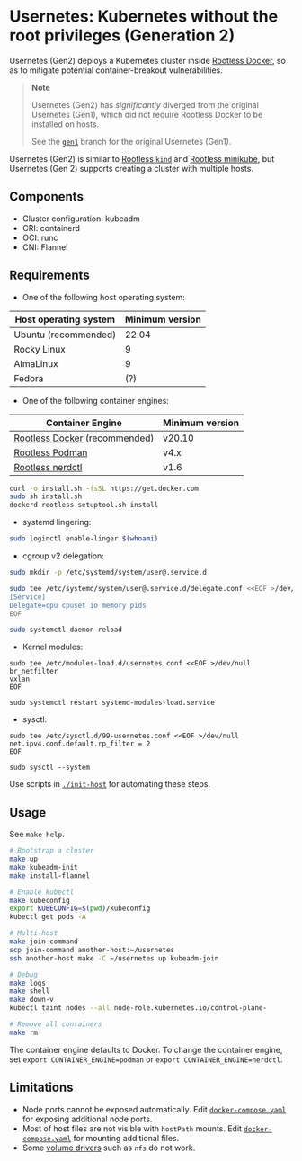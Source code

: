 # Usernetes: Kubernetes without the root privileges (Generation 2)

Usernetes (Gen2) deploys a Kubernetes cluster inside [Rootless Docker](https://rootlesscontaine.rs/getting-started/docker/),
so as to mitigate potential container-breakout vulnerabilities.

> **Note**
>
> Usernetes (Gen2) has *significantly* diverged from the original Usernetes (Gen1),
> which did not require Rootless Docker to be installed on hosts.
>
> See the [`gen1`](https://github.com/rootless-containers/usernetes/tree/gen1) branch for
> the original Usernetes (Gen1).

Usernetes (Gen2) is similar to [Rootless `kind`](https://kind.sigs.k8s.io/docs/user/rootless/) and [Rootless minikube](https://minikube.sigs.k8s.io/docs/drivers/docker/),
but Usernetes (Gen 2) supports creating a cluster with multiple hosts.

## Components
- Cluster configuration: kubeadm
- CRI: containerd
- OCI: runc
- CNI: Flannel

## Requirements

- One of the following host operating system:

|Host operating system|Minimum version|
|---------------------|---------------|
|Ubuntu (recommended) |22.04          |
|Rocky Linux          |9              |
|AlmaLinux            |9              |
|Fedora               |(?)            |

- One of the following container engines:

|Container Engine                                                                    |Minimum version|
|------------------------------------------------------------------------------------|---------------|
|[Rootless Docker](https://rootlesscontaine.rs/getting-started/docker/) (recommended)|v20.10         |
|[Rootless Podman](https://rootlesscontaine.rs/getting-started/podman/)              |v4.x           |
|[Rootless nerdctl](https://rootlesscontaine.rs/getting-started/containerd/)         |v1.6           |

```bash
curl -o install.sh -fsSL https://get.docker.com
sudo sh install.sh
dockerd-rootless-setuptool.sh install
```

- systemd lingering:
```bash
sudo loginctl enable-linger $(whoami)
```

- cgroup v2 delegation:
```bash
sudo mkdir -p /etc/systemd/system/user@.service.d

sudo tee /etc/systemd/system/user@.service.d/delegate.conf <<EOF >/dev/null
[Service]
Delegate=cpu cpuset io memory pids
EOF

sudo systemctl daemon-reload
```

- Kernel modules:
```
sudo tee /etc/modules-load.d/usernetes.conf <<EOF >/dev/null
br_netfilter
vxlan
EOF

sudo systemctl restart systemd-modules-load.service
```

- sysctl:
```
sudo tee /etc/sysctl.d/99-usernetes.conf <<EOF >/dev/null
net.ipv4.conf.default.rp_filter = 2
EOF

sudo sysctl --system
```

Use scripts in [`./init-host`](./init-host) for automating these steps.

## Usage
See `make help`.

```bash
# Bootstrap a cluster
make up
make kubeadm-init
make install-flannel

# Enable kubectl
make kubeconfig
export KUBECONFIG=$(pwd)/kubeconfig
kubectl get pods -A

# Multi-host
make join-command
scp join-command another-host:~/usernetes
ssh another-host make -C ~/usernetes up kubeadm-join

# Debug
make logs
make shell
make down-v
kubectl taint nodes --all node-role.kubernetes.io/control-plane-

# Remove all containers
make rm
```

The container engine defaults to Docker.
To change the container engine, set `export CONTAINER_ENGINE=podman` or `export CONTAINER_ENGINE=nerdctl`.

## Limitations
- Node ports cannot be exposed automatically. Edit [`docker-compose.yaml`](./docker-compose.yaml) for exposing additional node ports.
- Most of host files are not visible with `hostPath` mounts. Edit [`docker-compose.yaml`](./docker-compose.yaml) for mounting additional files.
- Some [volume drivers](https://kubernetes.io/docs/concepts/storage/volumes/) such as `nfs` do not work.

<!--
## Advanced topics
- Although Usernetes (Gen2) is designed to be used with Rootless Docker, it should work with the regular "rootful" Docker too.
  This might be useful for some people who are looking for "multi-host" version of [`kind`](https://kind.sigs.k8s.io/) and [minikube](https://minikube.sigs.k8s.io/).
-->
<!-- ↑FIXME: "rootful" support is broken: https://github.com/rootless-containers/usernetes/issues/297 -->
